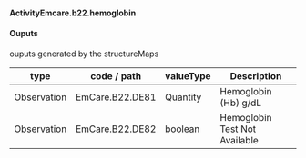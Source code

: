 #### ActivityEmcare.b22.hemoglobin

#### Ouputs

ouputs generated by the structureMaps

| type | code / path | valueType | Description |
|---|---|---|---|
| Observation | EmCare.B22.DE81 | Quantity | Hemoglobin (Hb) g/dL |
| Observation | EmCare.B22.DE82 | boolean | Hemoglobin Test Not Available |

